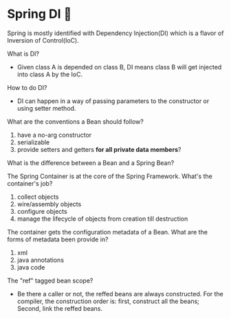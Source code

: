 # Spring DI :facepunch:

Spring is mostly identified with Dependency Injection(DI) which is a flavor of Inversion of Control(IoC).

What is DI?
- Given class A is depended on class B, DI means class B will get injected into class A by the IoC.

How to do DI?
- DI can happen in a way of passing parameters to the constructor or using setter method.

What are the conventions a Bean should follow?
1) have a no-arg constructor
2) serializable
3) provide setters and getters __for all private data members__?

What is the difference between a Bean and a Spring Bean?

The Spring Container is at the core of the Spring Framework. What's the container's job?
1) collect objects
2) wire/assembly objects
3) configure objects
4) manage the lifecycle of objects from creation till destruction

The container gets the configuration metadata of a Bean. What are the forms of metadata been provide in?
1) xml
2) java annotations
3) java code

The "ref" tagged bean scope?
* Be there a caller or not, the reffed beans are always constructed.
For the compiler, the construction order is: first, construct all the beans;
Second, link the reffed beans.
